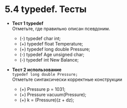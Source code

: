 # 5.4 typedef. Тесты

* **Тест 1 typedef**  
Отметьте, где правильно описан псевдоним.
  * (-) typedef char int;
  * (+) typedef float Temperature;
  * (+) typedef long double Pressure;
  * (-) typedef Age unsigned char;
  * (-) typedef int New Balance;

* **Тест 2 использование**  
`typedef long double Pressure;`  
Отметьте синтаксически корректные конструкции  
  * (+) Pressure p = 1031;
  * (+) Pressure vacuum(Pressure);
  * (+) k = (Pressure)(z + dz);
